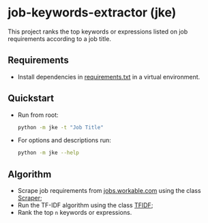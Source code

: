 # job-keywords-extractor (jke)
This project ranks the top keywords or expressions listed on job requirements according to a job title.

## Requirements
* Install dependencies in [requirements.txt](requirements.txt) in a virtual environment.

## Quickstart
* Run from root:
    ```bash
    python -m jke -t "Job Title"
    ```
* For options and descriptions run: 
    ```bash
    python -m jke --help
    ```

## Algorithm
* Scrape job requirements from [jobs.workable.com](https://jobs.workable.com/) using the class [Scraper](jke/scraper.py);
* Run the TF-IDF algorithm using the class [TFIDF](jke/tfidf.py);
* Rank the top `n` keywords or expressions.
